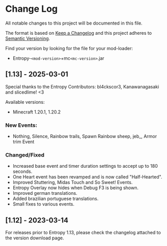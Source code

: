 # Change Log

All notable changes to this project will be documented in this file.

The format is based on [Keep a Changelog](http://keepachangelog.com/) and this project adheres to [Semantic Versioning](http://semver.org/).

Find your version by looking for the file for your mod-loader:

-   Entropy-`<mod-version>`+mc`<mc-version>`.jar

## [1.13] - 2025-03-01

Special thanks to the Entropy Contributors: bl4ckscor3, Kanawanagasaki and slicedlime! <3

Available versions:
-   Minecraft 1.20.1, 1.20.2

### New Events:
-   Nothing, Silence, Rainbow trails, Spawn Rainbow sheep, jeb_, Armor trim Event

### Changed/Fixed

-   Increased base event and timer duration settings to accept up to 180 seconds.
-   One Heart event has been revamped and is now called "Half-Hearted".
-   Improved Stuttering, Midas Touch and So Sweet! Events.
-   Entropy Overlay now hides when Debug F3 is being shown.
-   Improved german translations.
-   Added brazilian portuguese translations.
-   Small fixes to various events.

## [1.12] - 2023-03-14

For releases prior to Entropy 1.13, please check the changelog attached to the version download page.
